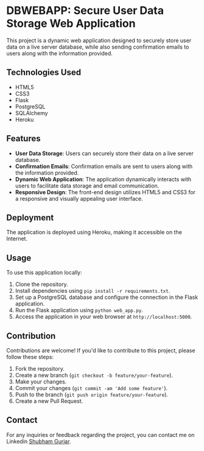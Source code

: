 # DBWEBAPP: Secure User Data Storage Web Application

This project is a dynamic web application designed to securely store user data on a live server database, while also sending confirmation emails to users along with the information provided.

## Technologies Used
  - HTML5
  - CSS3
  - Flask
  - PostgreSQL
  - SQLAlchemy
  - Heroku

## Features

- **User Data Storage**: Users can securely store their data on a live server database.
- **Confirmation Emails**: Confirmation emails are sent to users along with the information provided.
- **Dynamic Web Application**: The application dynamically interacts with users to facilitate data storage and email communication.
- **Responsive Design**: The front-end design utilizes HTML5 and CSS3 for a responsive and visually appealing user interface.

## Deployment

The application is deployed using Heroku, making it accessible on the Internet.

## Usage

To use this application locally:

1. Clone the repository.
2. Install dependencies using `pip install -r requirements.txt`.
3. Set up a PostgreSQL database and configure the connection in the Flask application.
4. Run the Flask application using `python web_app.py`.
5. Access the application in your web browser at `http://localhost:5000`.

## Contribution

Contributions are welcome! If you'd like to contribute to this project, please follow these steps:

1. Fork the repository.
2. Create a new branch (`git checkout -b feature/your-feature`).
3. Make your changes.
4. Commit your changes (`git commit -am 'Add some feature'`).
5. Push to the branch (`git push origin feature/your-feature`).
6. Create a new Pull Request.

## Contact
For any inquiries or feedback regarding the project, you can contact me on Linkedin [Shubham Gurjar](https://linkedin.com/in/shubhamgurjar1).
